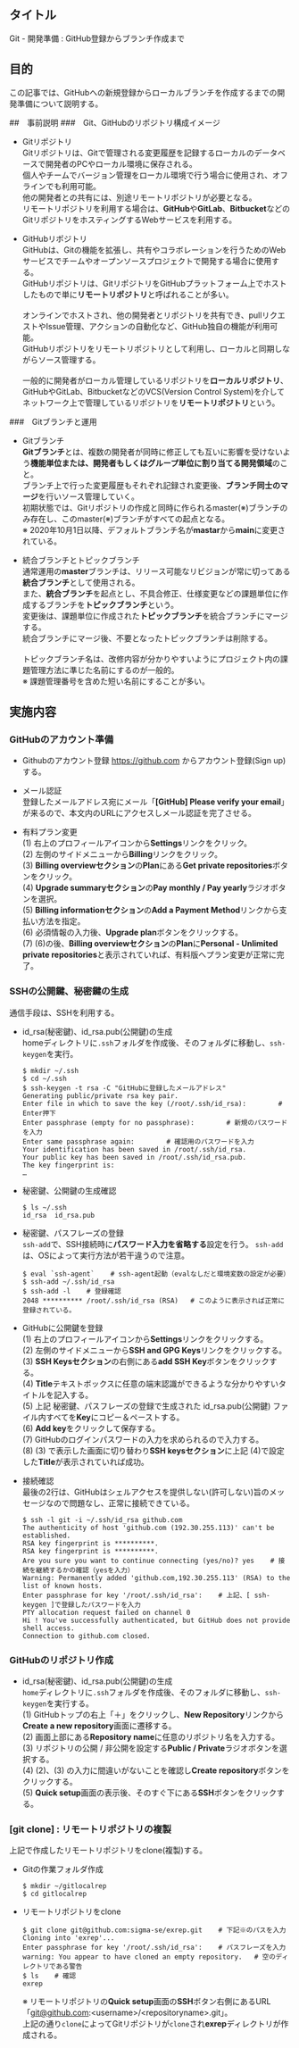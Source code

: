 ## タイトル
Git - 開発準備 : GitHub登録からブランチ作成まで

## 目的
この記事では、GitHubへの新規登録からローカルブランチを作成するまでの開発準備について説明する。

##　事前説明
###　Git、GitHubのリポジトリ構成イメージ
- Gitリポジトリ<br>
Gitリポジトリは、Gitで管理される変更履歴を記録するローカルのデータベースで開発者のPCやローカル環境に保存される。<br>
個人やチームでバージョン管理をローカル環境で行う場合に使用され、オフラインでも利用可能。<br>
他の開発者との共有には、別途リモートリポジトリが必要となる。<br>
リモートリポジトリを利用する場合は、**GitHub**や**GitLab**、**Bitbucket**などのGitリポジトリをホスティングするWebサービスを利用する。

- GitHubリポジトリ<br>
GitHubは、Gitの機能を拡張し、共有やコラボレーションを行うためのWebサービスでチームやオープンソースプロジェクトで開発する場合に使用する。<br>
GitHubリポジトリは、GitリポジトリをGitHubプラットフォーム上でホストしたもので単に**リモートリポジトリ**と呼ばれることが多い。<br><br>
オンラインでホストされ、他の開発者とリポジトリを共有でき、pullリクエストやIssue管理、アクションの自動化など、GitHub独自の機能が利用可能。<br>
GitHubリポジトリをリモートリポジトリとして利用し、ローカルと同期しながらソース管理する。<br><br>
一般的に開発者がローカル管理しているリポジトリを**ローカルリポジトリ**、GitHubやGitLab、BitbucketなどのVCS(Version Control System)を介してネットワーク上で管理しているリポジトリを**リモートリポジトリ**という。<br>

###　Gitブランチと運用
- Gitブランチ<br>
**Gitブランチ**とは、複数の開発者が同時に修正しても互いに影響を受けないよう**機能単位または、開発者もしくはグループ単位に割り当てる開発領域**のこと。<br>
ブランチ上で行った変更履歴もそれぞれ記録され変更後、**ブランチ同士のマージ**を行いソース管理していく。<br>
初期状態では、Gitリポジトリの作成と同時に作られるmaster(※)ブランチのみ存在し、このmaster(※)ブランチがすべての起点となる。<br>
※ 2020年10月1日以降、デフォルトブランチ名が**mastar**から**main**に変更されている。

- 統合ブランチとトピックブランチ<br>
通常運用の**master**ブランチは、リリース可能なリビジョンが常に切ってある**統合ブランチ**として使用される。<br>
また、**統合ブランチ**を起点とし、不具合修正、仕様変更などの課題単位に作成するブランチを**トピックブランチ**という。<br>
変更後は、課題単位に作成された**トピックブランチ**を統合ブランチにマージする。<br>
統合ブランチにマージ後、不要となったトピックブランチは削除する。<br><br>
トピックブランチ名は、改修内容が分かりやすいようにプロジェクト内の課題管理方法に準じた名前にするのが一般的。<br>
※ 課題管理番号を含めた短い名前にすることが多い。

## 実施内容
### GitHubのアカウント準備
- Githubのアカウント登録
https://github.com からアカウント登録(Sign up)する。

- メール認証<br>
登録したメールアドレス宛にメール「**[GitHub] Please verify your email**」が来るので、本文内のURLにアクセスしメール認証を完了させる。

- 有料プラン変更<br>
(1) 右上のプロフィールアイコンから**Settings**リンクをクリック。<br>
(2) 左側のサイドメニューから**Billing**リンクをクリック。<br>
(3) **Billing overviewセクション**の**Plan**にある**Get private repositories**ボタンをクリック。<br>
(4) **Upgrade summaryセクション**の**Pay monthly / Pay yearly**ラジオボタンを選択。<br>
(5) **Billing informationセクション**の**Add a Payment Method**リンクから支払い方法を指定。<br>
(6) 必須情報の入力後、**Upgrade plan**ボタンをクリックする。<br>
(7) (6)の後、**Billing overviewセクション**の**Plan**に**Personal - Unlimited private repositories**と表示されていれば、有料版へプラン変更が正常に完了。<br>

### SSHの公開鍵、秘密鍵の生成
通信手段は、SSHを利用する。
- id_rsa(秘密鍵)、id_rsa.pub(公開鍵)の生成<br>
homeディレクトリに`.ssh`フォルダを作成後、そのフォルダに移動し、`ssh-keygen`を実行。
  ```
  $ mkdir ~/.ssh
  $ cd ~/.ssh
  $ ssh-keygen -t rsa -C "GitHubに登録したメールアドレス"
  Generating public/private rsa key pair.
  Enter file in which to save the key (/root/.ssh/id_rsa):        # Enter押下
  Enter passphrase (empty for no passphrase):        # 新規のパスワードを入力
  Enter same passphrase again:        # 確認用のパスワードを入力
  Your identification has been saved in /root/.ssh/id_rsa.
  Your public key has been saved in /root/.ssh/id_rsa.pub.
  The key fingerprint is:
  …
  ```

- 秘密鍵、公開鍵の生成確認<br>
  ```
  $ ls ~/.ssh
  id_rsa  id_rsa.pub
  ```

- 秘密鍵、パスフレーズの登録<br>
`ssh-add`で、SSH接続時に**パスワード入力を省略する**設定を行う。
`ssh-add`は、OSによって実行方法が若干違うので注意。
  ```
  $ eval `ssh-agent`    # ssh-agent起動（evalなしだと環境変数の設定が必要）
  $ ssh-add ~/.ssh/id_rsa
  $ ssh-add -l    # 登録確認
  2048 ********** /root/.ssh/id_rsa (RSA)   # このように表示されば正常に登録されている。
  ```

- GitHubに公開鍵を登録<br>
(1) 右上のプロフィールアイコンから**Settings**リンクをクリックする。<br>
(2) 左側のサイドメニューから**SSH and GPG Keys**リンクをクリックする。<br>
(3) **SSH Keysセクション**の右側にある**add SSH Key**ボタンをクリックする。<br>
(4) **Title**テキストボックスに任意の端末認識ができるような分かりやすいタイトルを記入する。<br>
(5) 上記 秘密鍵、パスフレーズの登録で生成された id_rsa.pub(公開鍵) ファイル内すべてを**Key**にコピー＆ペーストする。<br>
(6) **Add key**をクリックして保存する。<br>
(7) GitHubのログインパスワードの入力を求められるので入力する。<br>
(8) (3) で表示した画面に切り替わり**SSH keysセクション**に上記 (4)で設定した**Title**が表示されていれば成功。<br>

- 接続確認<br>
最後の2行は、GitHubはシェルアクセスを提供しない(許可しない)旨のメッセージなので問題なし、正常に接続できている。
  ```
  $ ssh -l git -i ~/.ssh/id_rsa github.com
  The authenticity of host 'github.com (192.30.255.113)' can't be established.
  RSA key fingerprint is **********.
  RSA key fingerprint is **********.
  Are you sure you want to continue connecting (yes/no)? yes    # 接続を継続するかの確認（yesを入力）
  Warning: Permanently added 'github.com,192.30.255.113' (RSA) to the list of known hosts.
  Enter passphrase for key '/root/.ssh/id_rsa':    # 上記、[ ssh-keygen ]で登録したパスワードを入力
  PTY allocation request failed on channel 0
  Hi ! You've successfully authenticated, but GitHub does not provide shell access.
  Connection to github.com closed.
  ```

### GitHubのリポジトリ作成
- id_rsa(秘密鍵)、id_rsa.pub(公開鍵)の生成<br>
`home`ディレクトリに`.ssh`フォルダを作成後、そのフォルダに移動し、`ssh-keygen`を実行する。<br>
(1) GitHubトップの右上「＋」をクリックし、**New Repository**リンクから**Create a new repository**画面に遷移する。<br>
(2) 画面上部にある**Repository name**に任意のリポジトリ名を入力する。<br>
(3) リポジトリの公開 / 非公開を設定する**Public / Private**ラジオボタンを選択する。<br>
(4) (2)、(3) の入力に間違いがないことを確認し**Create repository**ボタンをクリックする。<br>
(5) **Quick setup**画面の表示後、そのすぐ下にある**SSH**ボタンをクリックする。<br>

### [git clone] : リモートリポジトリの複製
上記で作成したリモートリポジトリをclone(複製)する。
- Gitの作業フォルダ作成
  ```
  $ mkdir ~/gitlocalrep
  $ cd gitlocalrep
  ```

- リモートリポジトリをclone 
  ```
  $ git clone git@github.com:sigma-se/exrep.git    # 下記※のパスを入力
  Cloning into 'exrep'...
  Enter passphrase for key '/root/.ssh/id_rsa':    # パスフレーズを入力
  warning: You appear to have cloned an empty repository.   # 空のディレクトリである警告
  $ ls    # 確認
  exrep
  ```
  ※ リモートリポジトリの**Quick setup**画面の**SSH**ボタン右側にあるURL「git@github.com:\<username\>/\<repositoryname\>.git」。<br>
  上記の通り`clone`によってGitリポジトリが`clone`され**exrep**ディレクトリが作成される。
